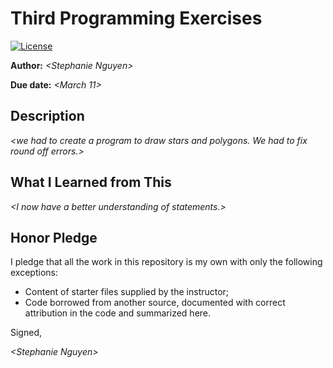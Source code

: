 # Third Programming Exercises

 [![License](http://img.shields.io/badge/license-MIT-blue.svg)](http://en.wikipedia.org/wiki/MIT_License)

**Author:** _\<Stephanie Nguyen\>_

**Due date:** _\<March 11\>_

## Description

_\<we had to create a program to draw stars and polygons. We had to fix round off errors.\>_

## What I Learned from This

_\<I now have a better understanding of statements.\>_

## Honor Pledge

I pledge that all the work in this repository is my own with only the following exceptions:

* Content of starter files supplied by the instructor;
* Code borrowed from another source, documented with correct attribution in the code and summarized here.

Signed,

_\<Stephanie Nguyen\>_
